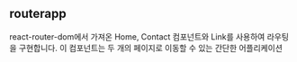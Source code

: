 ## routerapp
react-router-dom에서 가져온 Home, Contact 컴포넌트와 Link를 사용하여 라우팅을 구현합니다. 이 컴포넌트는 두 개의 페이지로 이동할 수 있는 간단한 어플리케이션
